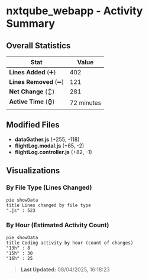 # nxtqube_webapp - Activity Summary 

## Overall Statistics

| Stat                   | Value                                                             |
| ---------------------- | ----------------------------------------------------------------- |
| **Lines Added** (➕)   | 402                                          |
| **Lines Removed** (➖) | 121                                        |
| **Net Change** (↕)    | 281                |
| **Active Time** (⌚)   | 72 minutes |


## Modified Files
- **dataGather.js** (+255, -118)
- **flightLog.modal.js** (+65, -2)
- **flightLog.controller.js** (+82, -1)

## Visualizations

### By File Type (Lines Changed)

```mermaid
pie showData
title Lines changed by file type
".js" : 523
```

### By Hour (Estimated Activity Count)

```mermaid
pie showData
title Coding activity by hour (count of changes)
"13h" : 8
"15h" : 30
"16h" : 25
```


> **Last Updated:** 08/04/2025, 16:18:23